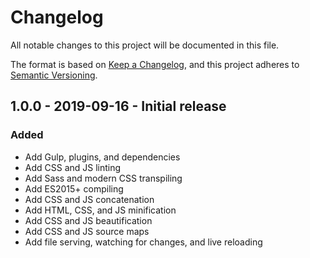 # Changelog
All notable changes to this project will be documented in this file.

The format is based on [Keep a Changelog](https://keepachangelog.com/en/1.0.0/),
and this project adheres to [Semantic Versioning](https://semver.org/spec/v2.0.0.html).

<!--
## X.X.X - XXXX-XX-XX - XXXXXX

### Added
### Changed
### Deprecated
### Removed
### Fixed
### Security
-->

## 1.0.0 - 2019-09-16 - Initial release

### Added
- Add Gulp, plugins, and dependencies
- Add CSS and JS linting
- Add Sass and modern CSS transpiling
- Add ES2015+ compiling
- Add CSS and JS concatenation
- Add HTML, CSS, and JS minification
- Add CSS and JS beautification
- Add CSS and JS source maps
- Add file serving, watching for changes, and live reloading
